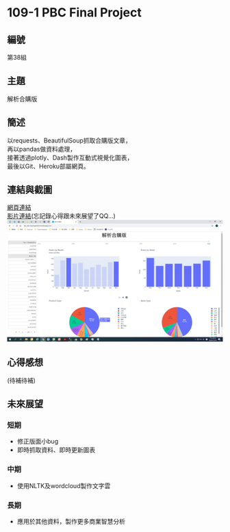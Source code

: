 # 109-1 PBC Final Project

## 編號
第38組

## 主題
解析合購版

## 簡述
以requests、BeautifulSoup抓取合購版文章，  
再以pandas做資料處理，  
接著透過plotly、Dash製作互動式視覺化圖表，  
最後以Git、Heroku部屬網頁。

## 連結與截圖
[網頁連結](https://pbc-buytogether.herokuapp.com/)  
[影片連結](https://drive.google.com/file/d/11hxTunMbw0F-aRaXMiodzWkXBhOrrrJn/view?usp=sharing)(忘記錄心得跟未來展望了QQ...)  
![網頁截圖](https://github.com/PinJu-Chen/PTT-Analysis/blob/main/file/prtscr.jpg)

## 心得感想
(待補待補)

## 未來展望
### 短期
*  修正版面小bug  
*  即時抓取資料、即時更新圖表
### 中期
*  使用NLTK及wordcloud製作文字雲  
### 長期
*  應用於其他資料，製作更多商業智慧分析
 
